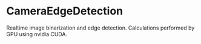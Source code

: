 # CameraEdgeDetection
Realtime image binarization and edge detection. Calculations performed by GPU using nvidia CUDA.
